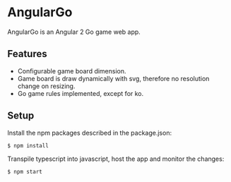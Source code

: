 # AngularGo

AngularGo is an Angular 2 Go game web app. 

## Features

* Configurable game board dimension. 
* Game board is draw dynamically with svg, therefore no resolution change on resizing. 
* Go game rules implemented, except for ko. 

## Setup

Install the npm packages described in the package.json:

```bash
$ npm install
```
Transpile typescript into javascript, host the app and monitor the changes: 

```bash
$ npm start
```
